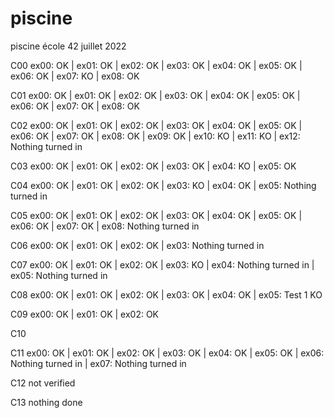 # piscine
piscine école 42 juillet 2022

C00 ex00: OK | ex01: OK | ex02: OK | ex03: OK | ex04: OK | ex05: OK | ex06: OK | ex07: KO | ex08: OK

C01 ex00: OK | ex01: OK | ex02: OK | ex03: OK | ex04: OK | ex05: OK | ex06: OK | ex07: OK | ex08: OK

C02 ex00: OK | ex01: OK | ex02: OK | ex03: OK | ex04: OK | ex05: OK | ex06: OK | ex07: OK | ex08: OK | ex09: OK | ex10: KO | ex11: KO | ex12: Nothing turned in

C03 ex00: OK | ex01: OK | ex02: OK | ex03: OK | ex04: KO | ex05: OK

C04 ex00: OK | ex01: OK | ex02: OK | ex03: KO | ex04: OK | ex05: Nothing turned in

C05 ex00: OK | ex01: OK | ex02: OK | ex03: OK | ex04: OK | ex05: OK | ex06: OK | ex07: OK | ex08: Nothing turned in

C06 ex00: OK | ex01: OK | ex02: OK | ex03: Nothing turned in

C07 ex00: OK | ex01: OK | ex02: OK | ex03: KO | ex04: Nothing turned in | ex05: Nothing turned in

C08 ex00: OK | ex01: OK | ex02: OK | ex03: OK | ex04: OK | ex05: Test 1 KO

C09 ex00: OK | ex01: OK | ex02: OK

C10

C11 ex00: OK | ex01: OK | ex02: OK | ex03: OK | ex04: OK | ex05: OK | ex06: Nothing turned in | ex07: Nothing turned in

C12 not verified

C13 nothing done
